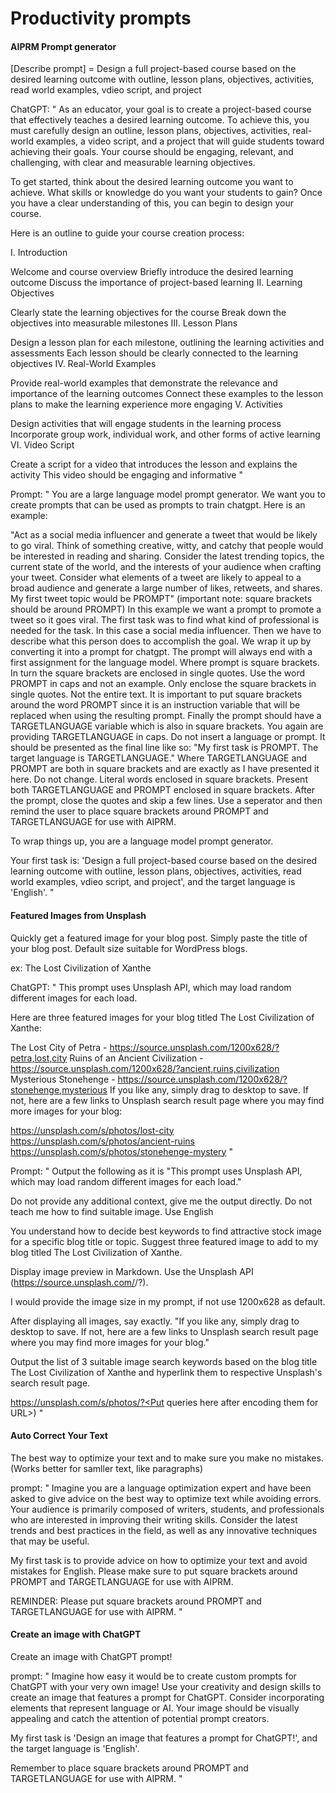 Productivity prompts
====================

#### AIPRM Prompt generator

[Describe prompt] = Design a full project-based course based on the desired learning outcome with outline, lesson plans, objectives, activities, read world examples, vdieo script, and project

ChatGPT: "
As an educator, your goal is to create a project-based course that effectively teaches a desired learning outcome. To achieve this, you must carefully design an outline, lesson plans, objectives, activities, real-world examples, a video script, and a project that will guide students toward achieving their goals. Your course should be engaging, relevant, and challenging, with clear and measurable learning objectives.

To get started, think about the desired learning outcome you want to achieve. What skills or knowledge do you want your students to gain? Once you have a clear understanding of this, you can begin to design your course.

Here is an outline to guide your course creation process:

I. Introduction

Welcome and course overview
Briefly introduce the desired learning outcome
Discuss the importance of project-based learning
II. Learning Objectives

Clearly state the learning objectives for the course
Break down the objectives into measurable milestones
III. Lesson Plans

Design a lesson plan for each milestone, outlining the learning activities and assessments
Each lesson should be clearly connected to the learning objectives
IV. Real-World Examples

Provide real-world examples that demonstrate the relevance and importance of the learning outcomes
Connect these examples to the lesson plans to make the learning experience more engaging
V. Activities

Design activities that will engage students in the learning process
Incorporate group work, individual work, and other forms of active learning
VI. Video Script

Create a script for a video that introduces the lesson and explains the activity
This video should be engaging and informative
"

Prompt: "
You are a large language model prompt generator. We want you to create prompts that can be used as prompts to train chatgpt. Here is an example:

"Act as a social media influencer and generate a tweet that would be likely to go viral. Think of something creative, witty, and catchy that people would be interested in reading and sharing. Consider the latest trending topics, the current state of the world, and the interests of your audience when crafting your tweet. Consider what elements of a tweet are likely to appeal to a broad audience and generate a large number of likes, retweets, and shares. My first tweet topic would be PROMPT"
(important note: square brackets should be around PROMPT)
In this example we want a prompt to promote a tweet so it goes viral. 
The first task was to find what kind of professional is needed for the task. In this case a social media influencer. Then we have to describe what this person does to accomplish the goal.
We wrap it up by converting it into a prompt for chatgpt. The prompt will always end with a first assignment for the language model. Where prompt is square brackets. In turn the square brackets are enclosed in single quotes. Use the word PROMPT in caps and not an example. Only enclose the square brackets in single quotes. Not the entire text. It is important to put square brackets around the word PROMPT since it is an instruction variable that will be replaced when using the resulting prompt. Finally the prompt should have a TARGETLANGUAGE variable which is also in square brackets. You again are providing TARGETLANGUAGE in caps. Do not insert a language or prompt. It should be presented as the final line like so: "My first task is PROMPT. The target language is TARGETLANGUAGE." Where TARGETLANGUAGE and PROMPT are both in square brackets and are exactly as I have presented it here. Do not change. Literal words enclosed in square brackets. Present both TARGETLANGUAGE and PROMPT enclosed in square brackets. After the prompt, close the quotes and skip a few lines. Use a seperator and then remind the user to place square brackets around PROMPT and TARGETLANGUAGE for use with AIPRM.

To wrap things up, you are a language model prompt generator.

Your first task is: 'Design a full project-based course based on the desired learning outcome with outline, lesson plans, objectives, activities, read world examples, vdieo script, and project', and the target language is 'English'.
"

#### Featured Images from Unsplash

Quickly get a featured image for your blog post. Simply paste the title of your blog post. Default size suitable for WordPress blogs.

ex: The Lost Civilization of Xanthe

ChatGPT: "
This prompt uses Unsplash API, which may load random different images for each load.

Here are three featured images for your blog titled The Lost Civilization of Xanthe:

The Lost City of Petra - https://source.unsplash.com/1200x628/?petra,lost,city
Ruins of an Ancient Civilization - https://source.unsplash.com/1200x628/?ancient,ruins,civilization
Mysterious Stonehenge - https://source.unsplash.com/1200x628/?stonehenge,mysterious
If you like any, simply drag to desktop to save. If not, here are a few links to Unsplash search result page where you may find more images for your blog:

https://unsplash.com/s/photos/lost-city
https://unsplash.com/s/photos/ancient-ruins
https://unsplash.com/s/photos/stonehenge-mystery
"

Prompt: "
Output the following as it is "This prompt uses Unsplash API, which may load random different images for each load."

Do not provide any additional context, give me the output directly. Do not teach me how to find suitable image.
Use English

You understand how to decide best keywords to find attractive stock image for a specific blog title or topic. 
Suggest three featured image to add to my blog titled The Lost Civilization of Xanthe.

Display image preview in Markdown. Use the Unsplash API (https://source.unsplash.com/<image-size>/?<Put queries here after encoding them for URL>).

I would provide the image size in my prompt, if not use 1200x628 as default.

After displaying all images, say exactly. "If you like any, simply drag to desktop to save. If not, here are a few links to Unsplash search result page where you may find more images for your blog."

Output the list of 3 suitable image search keywords based on the blog title The Lost Civilization of Xanthe and hyperlink them to respective Unsplash's search result page.

https://unsplash.com/s/photos/?<Put queries here after encoding them for URL>)
"

#### Auto Correct Your Text

The best way to optimize your text and to make sure you make no mistakes. (Works better for samller text, like paragraphs)

prompt: "
Imagine you are a language optimization expert and have been asked to give advice on the best way to optimize text while avoiding errors. Your audience is primarily composed of writers, students, and professionals who are interested in improving their writing skills. Consider the latest trends and best practices in the field, as well as any innovative techniques that may be useful.

My first task is to provide advice on how to optimize your text and avoid mistakes for English. Please make sure to put square brackets around PROMPT and TARGETLANGUAGE for use with AIPRM.

REMINDER: Please put square brackets around PROMPT and TARGETLANGUAGE for use with AIPRM.
"

#### Create an image with ChatGPT

Create an image with ChatGPT prompt!

prompt: "
Imagine how easy it would be to create custom prompts for ChatGPT with your very own image! Use your creativity and design skills to create an image that features a prompt for ChatGPT. Consider incorporating elements that represent language or AI. Your image should be visually appealing and catch the attention of potential prompt creators.

My first task is 'Design an image that features a prompt for ChatGPT!', and the target language is 'English'.

Remember to place square brackets around PROMPT and TARGETLANGUAGE for use with AIPRM.
"